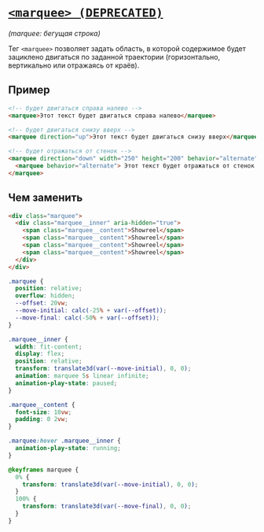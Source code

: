 # [`<marquee> (DEPRECATED)`](../index.md)

_(marquee: бегущая строка)_

Тег `<marquee>` позволяет задать область, в которой содержимое будет зациклено двигаться по заданной траектории (горизонтально, вертикально или отражаясь от краёв).

## Пример

```html
<!-- будет двигаться справа налево -->
<marquee>Этот текст будет двигаться справа налево</marquee>

<!-- будет двигаться снизу вверх -->
<marquee direction="up">Этот текст будет двигаться снизу вверх</marquee>

<!-- будет отражаться от стенок -->
<marquee direction="down" width="250" height="200" behavior="alternate" style="border: solid">
  <marquee behavior="alternate"> Этот текст будет отражаться от стенок </marquee>
</marquee>
```

## Чем заменить

```html
<div class="marquee">
  <div class="marquee__inner" aria-hidden="true">
    <span class="marquee__content">Showreel</span>
    <span class="marquee__content">Showreel</span>
    <span class="marquee__content">Showreel</span>
    <span class="marquee__content">Showreel</span>
  </div>
</div>
```

```css
.marquee {
  position: relative;
  overflow: hidden;
  --offset: 20vw;
  --move-initial: calc(-25% + var(--offset));
  --move-final: calc(-50% + var(--offset));
}

.marquee__inner {
  width: fit-content;
  display: flex;
  position: relative;
  transform: translate3d(var(--move-initial), 0, 0);
  animation: marquee 5s linear infinite;
  animation-play-state: paused;
}

.marquee__content {
  font-size: 10vw;
  padding: 0 2vw;
}

.marquee:hover .marquee__inner {
  animation-play-state: running;
}

@keyframes marquee {
  0% {
    transform: translate3d(var(--move-initial), 0, 0);
  }
  100% {
    transform: translate3d(var(--move-final), 0, 0);
  }
}
```
